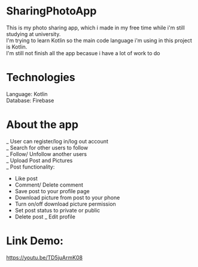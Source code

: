 # SharingPhotoApp

This is my photo sharing app, which i made in my free time while i'm still studying at university.\
I'm trying to learn Kotlin so the main code language i'm using in this project is Kotlin. \
I'm still not finish all the app becasue i have a lot of work to do 


# Technologies
Language: Kotlin\
Database: Firebase

# About the app
_ User can register/log in/log out account\
_ Search for other users to follow\
_ Follow/ Unfollow another users\
_ Upload Post and Pictures\
_ Post functionality:
  + Like post
  + Comment/ Delete comment
  + Save post to your profile page
  + Download picture from post to your phone
  + Turn on/off download picture permission
  + Set post status to private or public 
  + Delete post
_ Edit profile

# Link Demo:
https://youtu.be/TD5juArmK08

